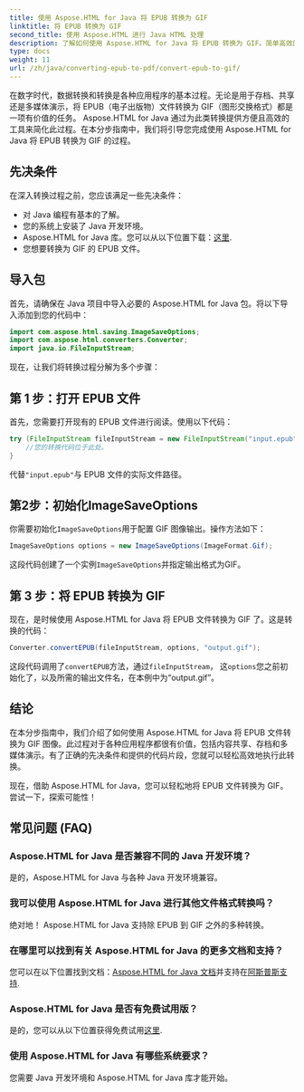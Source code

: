 ```yaml
---
title: 使用 Aspose.HTML for Java 将 EPUB 转换为 GIF
linktitle: 将 EPUB 转换为 GIF
second_title: 使用 Aspose.HTML 进行 Java HTML 处理
description: 了解如何使用 Aspose.HTML for Java 将 EPUB 转换为 GIF。简单高效的转换过程可满足您的所有多媒体需求。
type: docs
weight: 11
url: /zh/java/converting-epub-to-pdf/convert-epub-to-gif/
---
```


在数字时代，数据转换和转换是各种应用程序的基本过程。无论是用于存档、共享还是多媒体演示，将 EPUB（电子出版物）文件转换为 GIF（图形交换格式）都是一项有价值的任务。 Aspose.HTML for Java 通过为此类转换提供方便且高效的工具来简化此过程。在本分步指南中，我们将引导您完成使用 Aspose.HTML for Java 将 EPUB 转换为 GIF 的过程。

## 先决条件

在深入转换过程之前，您应该满足一些先决条件：

- 对 Java 编程有基本的了解。
- 您的系统上安装了 Java 开发环境。
-  Aspose.HTML for Java 库。您可以从以下位置下载：[这里](https://releases.aspose.com/html/java/).
- 您想要转换为 GIF 的 EPUB 文件。

## 导入包

首先，请确保在 Java 项目中导入必要的 Aspose.HTML for Java 包。将以下导入添加到您的代码中：

```java
import com.aspose.html.saving.ImageSaveOptions;
import com.aspose.html.converters.Converter;
import java.io.FileInputStream;
```

现在，让我们将转换过程分解为多个步骤：

## 第 1 步：打开 EPUB 文件

首先，您需要打开现有的 EPUB 文件进行阅读。使用以下代码：

```java
try (FileInputStream fileInputStream = new FileInputStream("input.epub")) {
    //您的转换代码位于此处。
}
```

代替`"input.epub"`与 EPUB 文件的实际文件路径。

## 第2步：初始化ImageSaveOptions

你需要初始化`ImageSaveOptions`用于配置 GIF 图像输出。操作方法如下：

```java
ImageSaveOptions options = new ImageSaveOptions(ImageFormat.Gif);
```

这段代码创建了一个实例`ImageSaveOptions`并指定输出格式为GIF。

## 第 3 步：将 EPUB 转换为 GIF

现在，是时候使用 Aspose.HTML for Java 将 EPUB 文件转换为 GIF 了。这是转换的代码：

```java
Converter.convertEPUB(fileInputStream, options, "output.gif");
```

这段代码调用了`convertEPUB`方法，通过`fileInputStream`， 这`options`您之前初始化了，以及所需的输出文件名，在本例中为“output.gif”。 

## 结论

在本分步指南中，我们介绍了如何使用 Aspose.HTML for Java 将 EPUB 文件转换为 GIF 图像。此过程对于各种应用程序都很有价值，包括内容共享、存档和多媒体演示。有了正确的先决条件和提供的代码片段，您就可以轻松高效地执行此转换。

现在，借助 Aspose.HTML for Java，您可以轻松地将 EPUB 文件转换为 GIF。尝试一下，探索可能性！

## 常见问题 (FAQ)

### Aspose.HTML for Java 是否兼容不同的 Java 开发环境？
是的，Aspose.HTML for Java 与各种 Java 开发环境兼容。

### 我可以使用 Aspose.HTML for Java 进行其他文件格式转换吗？
绝对地！ Aspose.HTML for Java 支持除 EPUB 到 GIF 之外的多种转换。

### 在哪里可以找到有关 Aspose.HTML for Java 的更多文档和支持？
您可以在以下位置找到文档：[Aspose.HTML for Java 文档](https://reference.aspose.com/html/java/)并支持在[阿斯普斯支持](https://forum.aspose.com/).

### Aspose.HTML for Java 是否有免费试用版？
是的，您可以从以下位置获得免费试用[这里](https://releases.aspose.com/).

### 使用 Aspose.HTML for Java 有哪些系统要求？
您需要 Java 开发环境和 Aspose.HTML for Java 库才能开始。